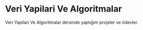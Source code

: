 # Veri Yapilari Ve Algoritmalar
Veri Yapilari Ve Algoritmalar dersinde yaptığım projeler ve ödevler.